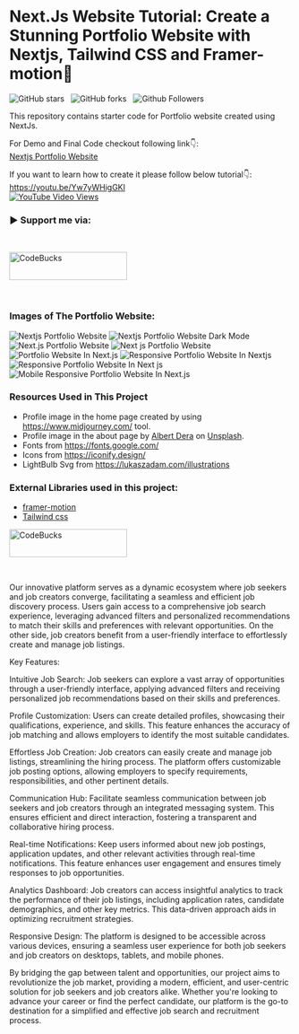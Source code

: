 # Next.Js Website Tutorial: Create a Stunning Portfolio Website with Nextjs, Tailwind CSS and Framer-motion🌟

![GitHub stars](https://img.shields.io/github/stars/codebucks27/Next.js-Developer-Portfolio-Starter-Code?style=social&logo=ApacheSpark&label=Stars)&nbsp;&nbsp;
![GitHub forks](https://img.shields.io/github/forks/codebucks27/Next.js-Developer-Portfolio-Starter-Code?style=social&logo=KashFlow&maxAge=3600)&nbsp;&nbsp;
![Github Followers](https://img.shields.io/github/followers/codebucks27.svg?style=social&label=Follow)&nbsp;&nbsp;<br />

This repository contains starter code for Portfolio website created using NextJs. <br />

For Demo and Final Code checkout following link👇: <br />
[Nextjs Portfolio Website](https://devdreaming.com//videos/nextjs-tutorial-build-portfolio-tailwind-css-framer-motion#code-links) <br />

If you want to learn how to create it please follow below tutorial👇: <br />
https://youtu.be/Yw7yWHigGKI <br />
[![YouTube Video Views](https://img.shields.io/youtube/views/Yw7yWHigGKI?style=social)](https://youtu.be/Yw7yWHigGKI)<br />

<h3 align="left">▶ Support me via:</h3><br />
<p><a href="https://www.buymeacoffee.com/CodeBucks" target="_blank"> <img  src="https://www.buymeacoffee.com/assets/img/guidelines/download-assets-sm-1.svg" height="50" width="210" alt="CodeBucks" ></img></a></p><br />

### Images of The Portfolio Website:

![Nextjs Portfolio Website](https://github.com/codebucks27/Next.js-Developer-Portfolio-Starter-Code/blob/main/website%20images/home-light-desktop.png)
![Nextjs Portfolio Website Dark Mode](https://github.com/codebucks27/Next.js-Developer-Portfolio-Starter-Code/blob/main/website%20images/home-dark-desktop.png)
![Next.js Portfolio Website](https://github.com/codebucks27/Next.js-Developer-Portfolio-Starter-Code/blob/main/website%20images/about-light-desktop.png)
![Next js Portfolio Website](https://github.com/codebucks27/Next.js-Developer-Portfolio-Starter-Code/blob/main/website%20images/projects-dark-desktop.png)
![Portfolio Website In Next.js](https://github.com/codebucks27/Next.js-Developer-Portfolio-Starter-Code/blob/main/website%20images/articles-light-desktop.png)
![Responsive Portfolio Website In Nextjs](https://github.com/codebucks27/Next.js-Developer-Portfolio-Starter-Code/blob/main/website%20images/about-light-mobile.png)
![Responsive Portfolio Website In Next js](https://github.com/codebucks27/Next.js-Developer-Portfolio-Starter-Code/blob/main/website%20images/projects-light-mobile.png)
![Mobile Responsive Portfolio Website In Next.js](https://github.com/codebucks27/Next.js-Developer-Portfolio-Starter-Code/blob/main/website%20images/articles-light-mobile.png)


### Resources Used in This Project

- Profile image in the home page created by using https://www.midjourney.com/ tool.
- Profile image in the about page by [Albert Dera](https://unsplash.com/@albertdera?utm_source=unsplash&utm_medium=referral&utm_content=creditCopyText) 
on [Unsplash](https://unsplash.com/photos/ILip77SbmOE?utm_source=unsplash&utm_medium=referral&utm_content=creditCopyText).
- Fonts from https://fonts.google.com/ <br />
- Icons from https://iconify.design/ <br />
- LightBulb Svg from https://lukaszadam.com/illustrations <br />

### External Libraries used in this project:

- [framer-motion](https://www.framer.com/motion/) <br />
- [Tailwind css](https://tailwindcss.com/) <br />


<p><a href="[https://www.buymeacoffee.com/CodeBucks](https://linkmefrontend.vercel.app/)" target="_blank"> <img  src="[https://www.buymeacoffee.com/assets/img/guidelines/download-assets-sm-1.svg](https://drive.google.com/file/d/1hi17zpmEv89Al_eEkN4sxwCTMwO-cNtD/view?usp=sharing)https://drive.google.com/file/d/1hi17zpmEv89Al_eEkN4sxwCTMwO-cNtD/view?usp=sharing" height="50" width="210" alt="CodeBucks" ></img></a></p><br />


<p>Our innovative platform serves as a dynamic ecosystem where job seekers and job creators converge, facilitating a seamless and efficient job discovery process. Users gain access to a comprehensive job search experience, leveraging advanced filters and personalized recommendations to match their skills and preferences with relevant opportunities. On the other side, job creators benefit from a user-friendly interface to effortlessly create and manage job listings.

Key Features:

Intuitive Job Search: Job seekers can explore a vast array of opportunities through a user-friendly interface, applying advanced filters and receiving personalized job recommendations based on their skills and preferences.

Profile Customization: Users can create detailed profiles, showcasing their qualifications, experience, and skills. This feature enhances the accuracy of job matching and allows employers to identify the most suitable candidates.

Effortless Job Creation: Job creators can easily create and manage job listings, streamlining the hiring process. The platform offers customizable job posting options, allowing employers to specify requirements, responsibilities, and other pertinent details.

Communication Hub: Facilitate seamless communication between job seekers and job creators through an integrated messaging system. This ensures efficient and direct interaction, fostering a transparent and collaborative hiring process.

Real-time Notifications: Keep users informed about new job postings, application updates, and other relevant activities through real-time notifications. This feature enhances user engagement and ensures timely responses to job opportunities.

Analytics Dashboard: Job creators can access insightful analytics to track the performance of their job listings, including application rates, candidate demographics, and other key metrics. This data-driven approach aids in optimizing recruitment strategies.

Responsive Design: The platform is designed to be accessible across various devices, ensuring a seamless user experience for both job seekers and job creators on desktops, tablets, and mobile phones.

By bridging the gap between talent and opportunities, our project aims to revolutionize the job market, providing a modern, efficient, and user-centric solution for job seekers and job creators alike. Whether you're looking to advance your career or find the perfect candidate, our platform is the go-to destination for a simplified and effective job search and recruitment process.</p>
